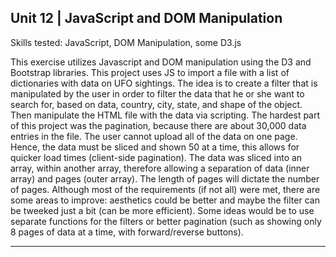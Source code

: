 ## Unit 12 | JavaScript and DOM Manipulation

Skills tested: JavaScript, DOM Manipulation, some D3.js

This exercise utilizes Javascript and DOM manipulation using the D3 and Bootstrap libraries.  This project uses JS to import a file with a list of dictionaries with data on UFO sightings.  The idea is to create a filter that is manipulated by the user in order to filter the data that he or she want to search for, based on data, country, city, state, and shape of the object.  Then manipulate the HTML file with the data via scripting.  The hardest part of this project was the pagination, because there are about 30,000 data entries in the file.  The user cannot upload all of the data on one page.  Hence, the data must be sliced and shown 50 at a time, this allows for quicker load times (client-side pagination).  The data was sliced into an array, within another array, therefore allowing a separation of data (inner array) and pages (outer array).  The length of pages will dictate the number of pages.  Although most of the requirements (if not all) were met, there are some areas to improve: aesthetics could be better and maybe the filter can be tweeked just a bit (can be more efficient).  Some ideas would be to use separate functions for the filters or better pagination (such as showing only 8 pages of data at a time, with forward/reverse buttons).








______________________________________________________________________________________________________________
